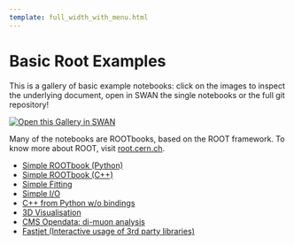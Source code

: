 ```yaml
---
template: full_width_with_menu.html
---
```


# Basic Root Examples

This is a gallery of basic example notebooks: click on the images to inspect the underlying document, open in SWAN the single notebooks or the full git repository!

[<img class="open_in_swan" data-path="basic" alt="Open this Gallery in SWAN" src="https://swanserver.web.cern.ch/swanserver/images/badge_swan_white_150.png">][gallery_url]

Many of the notebooks are ROOTbooks, based on the ROOT framework. To know more about ROOT, visit [root.cern.ch](http://root.cern.ch/).

* [Simple ROOTbook (Python)](basic/notebooks/Simple_ROOTbook_py.ipynb)
* [Simple ROOTbook (C++)](basic/notebooks/Simple_ROOTbook_cpp.ipynb)
* [Simple Fitting](basic/notebooks/SimpleFit_py.ipynb)
* [Simple I/O](basic/notebooks/SimpleIO_py.ipynb)
* [C++ from Python w/o bindings](basic/notebooks/CppFromPython_pycpp.ipynb)
* [3D Visualisation](basic/notebooks/Geometry_Visualisation_cpp/Geometry_Visualisation_cpp.ipynb?clone_folder=True)
* [CMS Opendata: di-muon analysis](basic/notebooks/CMSDimuon_py.ipynb)
* [Fastjet (Interactive usage of 3rd party libraries)](basic/notebooks/FastjetInteractive.ipynb)

[gallery_url]:https://cern.ch/swanserver/cgi-bin/go?projurl=https://github.com/dpiparo/swanExamples.git